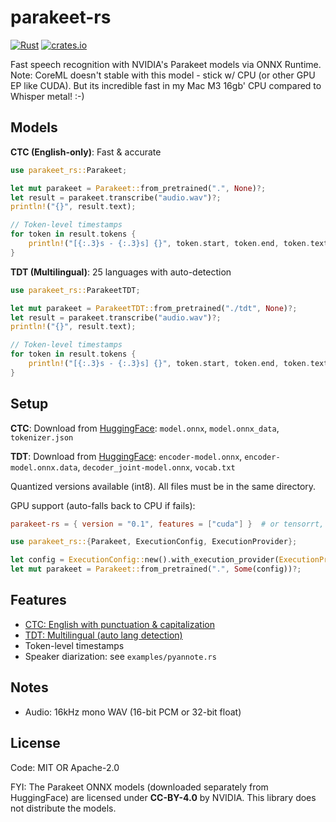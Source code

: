 # parakeet-rs
[![Rust](https://github.com/altunenes/parakeet-rs/actions/workflows/rust.yml/badge.svg)](https://github.com/altunenes/parakeet-rs/actions/workflows/rust.yml)
[![crates.io](https://img.shields.io/crates/v/parakeet-rs.svg)](https://crates.io/crates/parakeet-rs)

Fast speech recognition with NVIDIA's Parakeet models via ONNX Runtime.
Note: CoreML doesn't stable with this model - stick w/ CPU (or other GPU EP like CUDA). But its incredible fast in my Mac M3 16gb' CPU compared to Whisper metal! :-)

## Models

**CTC (English-only)**: Fast & accurate
```rust
use parakeet_rs::Parakeet;

let mut parakeet = Parakeet::from_pretrained(".", None)?;
let result = parakeet.transcribe("audio.wav")?;
println!("{}", result.text);

// Token-level timestamps
for token in result.tokens {
    println!("[{:.3}s - {:.3}s] {}", token.start, token.end, token.text);
}
```

**TDT (Multilingual)**: 25 languages with auto-detection
```rust
use parakeet_rs::ParakeetTDT;

let mut parakeet = ParakeetTDT::from_pretrained("./tdt", None)?;
let result = parakeet.transcribe("audio.wav")?;
println!("{}", result.text);

// Token-level timestamps
for token in result.tokens {
    println!("[{:.3}s - {:.3}s] {}", token.start, token.end, token.text);
}
```

## Setup

**CTC**: Download from [HuggingFace](https://huggingface.co/onnx-community/parakeet-ctc-0.6b-ONNX/tree/main/onnx): `model.onnx`, `model.onnx_data`, `tokenizer.json`

**TDT**: Download from [HuggingFace](https://huggingface.co/istupakov/parakeet-tdt-0.6b-v3-onnx): `encoder-model.onnx`, `encoder-model.onnx.data`, `decoder_joint-model.onnx`, `vocab.txt`

Quantized versions available (int8). All files must be in the same directory.

GPU support (auto-falls back to CPU if fails):
```toml
parakeet-rs = { version = "0.1", features = ["cuda"] }  # or tensorrt, webgpu, directml, rocm
```

```rust
use parakeet_rs::{Parakeet, ExecutionConfig, ExecutionProvider};

let config = ExecutionConfig::new().with_execution_provider(ExecutionProvider::Cuda);
let mut parakeet = Parakeet::from_pretrained(".", Some(config))?;
```

## Features

- [CTC: English with punctuation & capitalization](https://huggingface.co/nvidia/parakeet-ctc-0.6b)
- [TDT: Multilingual (auto lang detection) ](https://huggingface.co/nvidia/parakeet-tdt-0.6b-v3)
- Token-level timestamps
- Speaker diarization: see `examples/pyannote.rs`

## Notes

- Audio: 16kHz mono WAV (16-bit PCM or 32-bit float)

## License

Code: MIT OR Apache-2.0

FYI: The Parakeet ONNX models (downloaded separately from HuggingFace) are licensed under **CC-BY-4.0** by NVIDIA. This library does not distribute the models.
